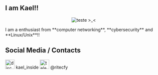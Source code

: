 ## I am Kael!!

<p align="center">
  <img src="https://github.com/user-attachments/assets/77df829e-9418-4c47-babf-1100b0df9ea3" alt="teste"> >_<
</p>
I am a enthusiast from **computer networking**, **cybersecurity** and **Linux/Unix**!!

## Social Media / Contacts

  <img src="https://cdn.prod.website-files.com/6257adef93867e50d84d30e2/636e0a6918e57475a843f59f_icon_clyde_black_RGB.svg" alt="discord" width="30" height="30">  kael_inside <img src="https://www.svgrepo.com/show/452115/telegram.svg" alt="telegram" width="30" height="30">  @ritecfy
  


